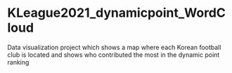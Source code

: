 # KLeague2021_dynamicpoint_WordCloud
Data visualization project which shows a map where each Korean football club is located and shows who contributed the most in the dynamic point ranking
